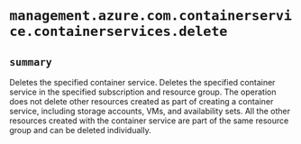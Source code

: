 # `management.azure.com.containerservice.containerservices.delete`

## `summary`
Deletes the specified container service. Deletes the specified container service in the specified subscription and resource group. The operation does not delete other resources created as part of creating a container service, including storage accounts, VMs, and availability sets. All the other resources created with the container service are part of the same resource group and can be deleted individually.


